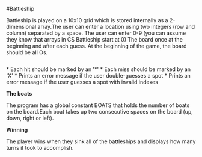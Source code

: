 #Battleship

<p>Battleship is played on a 10x10 grid which is stored internally as a 2-dimensional array.The user can enter a location using two integers (row and column) separated by a space. The user can enter 0-9 (you can assume they know that arrays in CS Battleship start at 0)
The board once at the beginning and after each guess. At the beginning of the game, the board should be all Os.</p>

<p align="center">
<img src=""/>
</p>
* Each hit should be marked by an '*'
* Each miss should be marked by an 'X'
* Prints an error message if the user double-guesses a spot
* Prints an error message if the user guesses a spot with invalid indexes

<b>The boats</b>
<p>The program has a global constant BOATS that holds the number of boats on the board.Each boat takes up two consecutive spaces on the board (up, down, right or left).</p>

<b>Winning</b>
<p>The player wins when they sink all of the battleships and displays how many turns it took to accomplish.</p>

